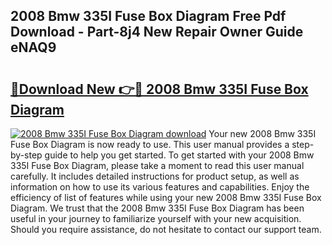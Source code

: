 ## 2008 Bmw 335I Fuse Box Diagram Free Pdf Download - Part-8j4 New Repair Owner Guide eNAQ9

# <h2><a href="http://dfubka.blite.top/?on=2008+Bmw+335I+Fuse+Box+Diagram">🔗Download New 👉🔴 2008 Bmw 335I Fuse Box Diagram</a></h2>

[![2008 Bmw 335I Fuse Box Diagram download](https://i.imgur.com/lujVjoI.png)](http://dfubka.blite.top/?on=2008+Bmw+335I+Fuse+Box+Diagram)
Your new 2008 Bmw 335I Fuse Box Diagram is now ready to use. This user manual provides a step-by-step guide to help you get started. To get started with your 2008 Bmw 335I Fuse Box Diagram, please take a moment to read this user manual carefully. It includes detailed instructions for product setup, as well as information on how to use its various features and capabilities. Enjoy the efficiency of list of features while using your new 2008 Bmw 335I Fuse Box Diagram. We trust that the 2008 Bmw 335I Fuse Box Diagram has been useful in your journey to familiarize yourself with your new acquisition. Should you require assistance, do not hesitate to contact our support team.
